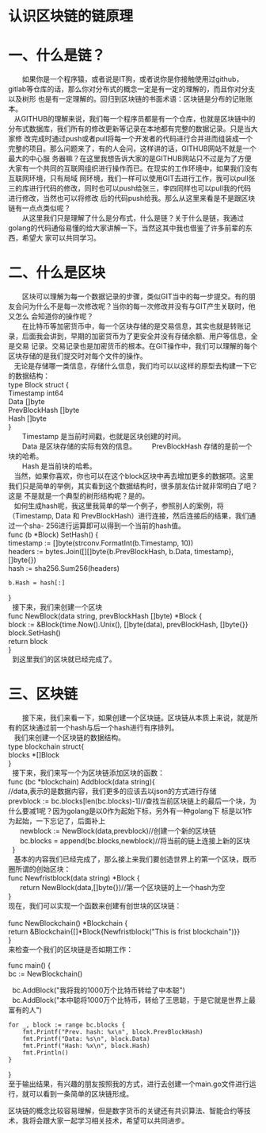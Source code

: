 
# 认识区块链的链原理
# 一、什么是链？<br>
　　如果你是一个程序猿，或者说是IT狗，或者说你是你接触使用过github，gitlab等仓库的话，那么你对分布式的概念一定是有一定的理解的，而且你对分支以及树形
也是有一定理解的。回归到区块链的书面术语：区块链是分布的记账账本。<br>
    从GITHUB的理解来说，我们每一个程序员都是有一个仓库，也就是区块链中的分布式数据库，我们所有的修改更新等记录在本地都有完整的数据记录。只是当大家修
改完成时通过push或者pull将每一个开发者的代码进行合并进而组装成一个完整的项目。那么问题来了，有的人会问，这样讲的话，GITHUB网站不就是一个最大的中心服
务器嘛？在这里我想告诉大家的是GITHUB网站只不过是为了方便大家有一个共同的互联网组织进行操作而已。在现实的工作环境中，如果我们没有互联网环境，只有局域
网环境，我们一样可以使用GIT去进行工作，我可以pull张三的库进行代码的修改，同时也可以push给张三，李四同样也可以pull我的代码进行修改，当然也可以将修改
后的代码push给我。那么从这里来看是不是跟区块链有一点点类似呢？<br>
　　从这里我们只是理解了什么是分布式，什么是链？关于什么是链，我通过golang的代码通俗易懂的给大家讲解一下。当然这其中我也借鉴了许多前辈的东西，希望大
家可以共同学习。<br>
# 二、什么是区块<br>
　　区块可以理解为每一个数据记录的步骤，类似GIT当中的每一步提交。有的朋友会问为什么不是每一次修改呢？当你的每一次修改并没有与GIT产生关联时，他又怎么
会知道你的操作呢？<br>
　　在比特币等加密货币中，每一个区块存储的是交易信息，其实也就是转账记录，后面我会讲到，早期的加密贷币为了更安全并没有存储余额、用户等信息，全是交易
记录。交易记录也是加密货币的根本。在GIT操作中，我们可以理解的每个区块存储的是我们提交时对每个文件的操作。<br>
    无论是存储哪一类信息，存储什么信息，我们均可以以这样的原型去构建一下它的数据结构：<br>
type Block struct {<br>
    Timestamp     int64<br>
    Data          []byte<br>
    PrevBlockHash []byte<br>
    Hash          []byte<br>
}<br>
　　Timestamp 是当前时间戳，也就是区块创建的时间。<br>
　　Data 是区块存储的实际有效的信息。
　　PrevBlockHash 存储的是前一个块的哈希。<br>
　　Hash 是当前块的哈希。<br>
    当然，如果你喜欢，你也可以在这个block区块中再去增加更多的数据项。这里我们只是简单的举例，其实看到这个数据结构时，很多朋友估计就非常明白了吧？这是
不是就是一个典型的树形结构呢？是的。<br>
    如何生成hash呢，我这里我简单的举一个例子，参照别人的案例，将（Timestamp, Data 和 PrevBlockHash）进行连接，然后连接后的结果，我们通过一个sha-
256进行运算即可以得到一个当前的hash值。<br>
   func (b *Block) SetHash() {<br>
    timestamp := []byte(strconv.FormatInt(b.Timestamp, 10))<br>
    headers := bytes.Join([][]byte{b.PrevBlockHash, b.Data, timestamp}, []byte{})<br>
    hash := sha256.Sum256(headers)<br>

    b.Hash = hash[:]
   }<br>
   接下来，我们来创建一个区块<br>
   func NewBlock(data string, prevBlockHash []byte) *Block {<br>
     block := &Block{time.Now().Unix(), []byte(data), prevBlockHash, []byte{}}<br>
     block.SetHash()<br>
     return block<br>
  }<br>
   到这里我们的区块就已经完成了。<br>
# 三、区块链<br>
　　接下来，我们来看一下，如果创建一个区块链。区块链从本质上来说，就是所有的区块通过前一个hash与后一个hash进行有序排列。<br>
    我们来创建一个区块链的数据结构。<br>
    type blockchain struct{<br>
       blocks *[]Block <br>
   }<br>
   接下来，我们来写一个为区块链添加区块的函数：<br>
    func (bc *blockchain) Addblock(data string){<br>
	//data,表示的是数据内容，我们更多的应该去以json的方式进行存储<br>
	prevblock := bc.blocks[len(bc.blocks)-1]//查找当前区块链上的最后一个块，为什么要减1呢？因为golang是以0作为起始下标，另外有一种golang下
标是以1作为起始，一下忘记了，后面补上<br>
       newblock := NewBlock(data,prevblock)//创建一个新的区块链<br>
       bc.blocks = append(bc.blocks,newblock)//将当前的链上连接上新的区块<br>
    }<br>
    基本的内容我们已经完成了，那么接上来我们要创造世界上的第一个区块，既币圈所谓的创始区块：<br>
    func Newfristblock(data string) *Block {<br>
        return NewBlock(data,[]byte{})//第一个区块链的上一个hash为空 <br>
    }<br>
现在，我们可以实现一个函数来创建有创世块的区块链：<br>
<br>
func NewBlockchain() *Blockchain {<br>
    return &Blockchain{[]*Block{Newfristblock("This is frist blockchain")}}<br>
}<br>
来检查一个我们的区块链是否如期工作：<br>

func main() {<br>
    bc := NewBlockchain()<br>

    bc.AddBlock("我将我的1000万个比特币转给了中本聪")<br>
    bc.AddBlock("本中聪将1000万个比特币，转给了王思聪，于是它就是世界上最富有的人")<br>

    for _, block := range bc.blocks {
        fmt.Printf("Prev. hash: %x\n", block.PrevBlockHash)
        fmt.Printf("Data: %s\n", block.Data)
        fmt.Printf("Hash: %x\n", block.Hash)
        fmt.Println()
    }
}
<br>
至于输出结果，有兴趣的朋友按照我的方式，进行去创建一个main.go文件进行运行，就可以看到一条简单的区块链形成。<br>

区块链的概念比较容易理解，但是数字货币的关键还有共识算法、智能合约等技术，我将会跟大家一起学习相关技术，希望可以共同进步。<br>
